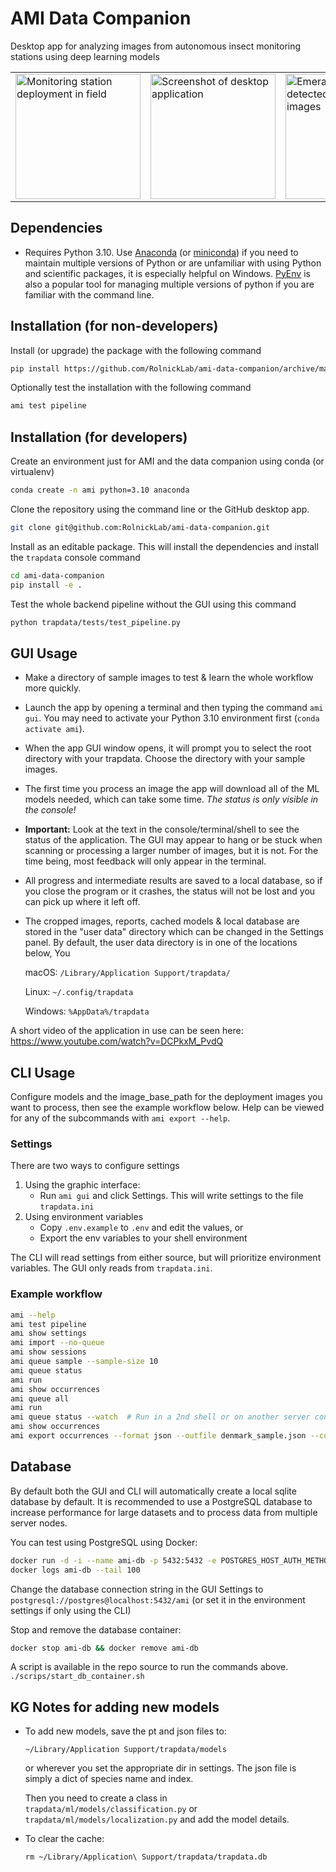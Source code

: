 # AMI Data Companion

Desktop app for analyzing images from autonomous insect monitoring stations using deep learning models

<table>
<tr>
<td>
<img width="200px" alt="Monitoring station deployment in field" src="https://user-images.githubusercontent.com/158175/212795444-3f638f4b-78f9-4f94-adf0-f2269427b441.png">
</td>
<td>
<img width="200px" alt="Screenshot of desktop application" src="https://user-images.githubusercontent.com/158175/212795253-6545c014-f82a-42c9-bd3a-919e471626cf.png">
</td>
<td>
<img width="200px" alt="Emerald moths detected in processed images" src="https://user-images.githubusercontent.com/158175/212794681-45a51172-1431-4475-87a8-9468032d6f7d.png">
</td>
</tr>
</table>


## Dependencies


- Requires Python 3.10. Use [Anaconda](https://www.anaconda.com/) (or [miniconda](https://docs.conda.io/en/latest/miniconda.html)) if you need to maintain multiple versions of Python or are unfamiliar with using Python and scientific packages, it is especially helpful on Windows. [PyEnv](https://github.com/pyenv/pyenv) is also a popular tool for managing multiple versions of python if you are familiar with the command line.
## Installation (for non-developers)

Install (or upgrade) the package with the following command

```sh
pip install https://github.com/RolnickLab/ami-data-companion/archive/main.zip
```

Optionally test the installation with the following command

```sh
ami test pipeline
```

## Installation (for developers)

Create an environment just for AMI and the data companion using conda (or virtualenv)

```sh
conda create -n ami python=3.10 anaconda
```

Clone the repository using the command line or the GitHub desktop app.

```sh
git clone git@github.com:RolnickLab/ami-data-companion.git
```

Install as an editable package. This will install the dependencies and install the `trapdata` console command

```sh
cd ami-data-companion
pip install -e .
```

Test the whole backend pipeline without the GUI using this command

```sh
python trapdata/tests/test_pipeline.py
```

## GUI Usage

- Make a directory of sample images to test & learn the whole workflow more quickly.

- Launch the app by opening a terminal and then typing the command ```ami gui```. You may need to activate your Python 3.10 environment first (`conda activate ami`).

- When the app GUI window opens, it will prompt you to select the root directory with your trapdata. Choose the directory with your sample images.

- The first time you process an image the app will download all of the ML models needed, which can take some time. _The status is only visible in the console!_

- **Important:** Look at the text in the console/terminal/shell to see the status of the application. The GUI may appear to hang or be stuck when scanning or processing a larger number of images, but it is not. For the time being, most feedback will only appear in the terminal.

- All progress and intermediate results are saved to a local database, so if you close the program or it crashes, the status will not be lost and you can pick up where it left off.

- The cropped images, reports, cached models & local database are stored in the "user data" directory which can be changed in the Settings panel. By default, the user data directory is in one of the locations below, You

    macOS:
    ```/Library/Application Support/trapdata/```

    Linux:
    ```~/.config/trapdata```

    Windows:
    ```%AppData%/trapdata```

A short video of the application in use can be seen here: https://www.youtube.com/watch?v=DCPkxM_PvdQ


## CLI Usage

Configure models and the image_base_path for the deployment images you want to process, then see the example workflow below. Help can be viewed for any of the subcommands with `ami export --help`.

### Settings
There are two ways to configure settings
1. Using the graphic interface:
    - Run `ami gui` and click Settings. This will write settings to the file `trapdata.ini`
2. Using environment variables
    - Copy `.env.example` to `.env` and edit the values, or
    - Export the env variables to your shell environment

The CLI will read settings from either source, but will prioritize environment variables. The GUI only reads from `trapdata.ini`.

### Example workflow
```sh
ami --help
ami test pipeline
ami show settings
ami import --no-queue
ami show sessions
ami queue sample --sample-size 10
ami queue status
ami run
ami show occurrences
ami queue all
ami run
ami queue status --watch  # Run in a 2nd shell or on another server connected to the same DB
ami show occurrences
ami export occurrences --format json --outfile denmark_sample.json --collect-images
```



## Database

By default both the GUI and CLI will automatically create a local sqlite database by default. It is recommended to use a PostgreSQL database to increase performance for large datasets and
to process data from multiple server nodes.

You can test using PostgreSQL using Docker:

```sh
docker run -d -i --name ami-db -p 5432:5432 -e POSTGRES_HOST_AUTH_METHOD=trust -e POSTGRES_DB=ami postgres:14
docker logs ami-db --tail 100
```

Change the database connection string in the GUI Settings to `postgresql://postgres@localhost:5432/ami`
(or set it in the environment settings if only using the CLI)

Stop and remove the database container:
```sh
docker stop ami-db && docker remove ami-db
```

A script is available in the repo source to run the commands above.
`./scrips/start_db_container.sh`



## KG Notes for adding new models

- To add new models, save the pt and json files to:
  ```
  ~/Library/Application Support/trapdata/models
  ```
  or wherever you set the appropriate dir in settings.
  The json file is simply a dict of species name and index.

  Then you need to create a class in `trapdata/ml/models/classification.py` or `trapdata/ml/models/localization.py` and add the model details.

- To clear the cache:

  ```
  rm ~/Library/Application\ Support/trapdata/trapdata.db
  ```